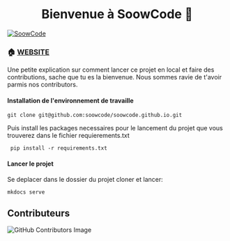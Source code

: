 <h1 align="center">Bienvenue à SoowCode 👋</h1>
<p>
  <a href="https://soowcode.github.io/" target="_blank">
    <img alt="SoowCode" src="https://img.shields.io/badge/website-yes-brightgreen.svg" />
  </a>
  
</p>

### 🏠 [WEBSITE](https://soowcode.github.io/)

Une petite explication sur comment lancer ce projet en local et faire des contributions, sache que tu es la bienvenue. Nous sommes ravie de t'avoir parmis nos contributors.
#### Installation de l'environnement de travaille
```
git clone git@github.com:soowcode/soowcode.github.io.git

```
Puis install les packages necessaires pour le lancement du projet que vous trouverez dans le fichier requierements.txt

```
 pip install -r requirements.txt  
```

#### Lancer le projet

Se deplacer dans le dossier du projet cloner et lancer:
```
mkdocs serve
```



## Contributeurs
![GitHub Contributors Image](https://contrib.rocks/image?repo=soowcode/soowcode.github.io)
